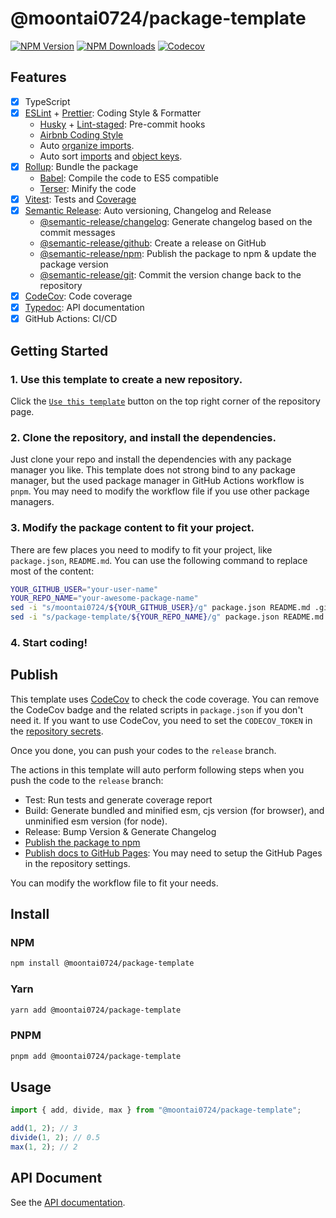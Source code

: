 # @moontai0724/package-template

[![NPM Version](https://img.shields.io/npm/v/@moontai0724/package-template)](https://www.npmjs.com/package/@moontai0724/package-template)
[![NPM Downloads](https://img.shields.io/npm/d18m/@moontai0724/package-template)](https://www.npmjs.com/package/@moontai0724/package-template)
[![Codecov](https://codecov.io/gh/moontai0724/package-template/graph/badge.svg)](https://codecov.io/gh/moontai0724/package-template)

## Features

- [x] TypeScript
- [x] [ESLint](https://eslint.org) + [Prettier](https://prettier.io): Coding Style & Formatter
  - [Husky](https://github.com/typicode/husky) + [Lint-staged](https://github.com/okonet/lint-staged): Pre-commit hooks
  - [Airbnb Coding Style](https://github.com/airbnb/javascript)
  - Auto [organize imports](https://github.com/import-js/eslint-plugin-import).
  - Auto sort [imports](https://github.com/lydell/eslint-plugin-simple-import-sort) and [object keys](https://github.com/infctr/eslint-plugin-typescript-sort-keys).
- [x] [Rollup](https://rollupjs.org/): Bundle the package
  - [Babel](https://github.com/rollup/plugins/tree/master/packages/babel): Compile the code to ES5 compatible
  - [Terser](https://github.com/rollup/plugins/tree/master/packages/terser): Minify the code
- [x] [Vitest](https://github.com/vitest-dev/vitest): Tests and [Coverage](https://github.com/vitest-dev/vitest/tree/main/packages/coverage-v8)
- [x] [Semantic Release](https://github.com/semantic-release/semantic-release): Auto versioning, Changelog and Release
  - [@semantic-release/changelog](https://github.com/semantic-release/changelog): Generate changelog based on the commit messages
  - [@semantic-release/github](https://github.com/semantic-release/github): Create a release on GitHub
  - [@semantic-release/npm](https://github.com/semantic-release/npm): Publish the package to npm & update the package version
  - [@semantic-release/git](https://github.com/semantic-release/git): Commit the version change back to the repository
- [x] [CodeCov](https://codecov.io): Code coverage
- [x] [Typedoc](https://github.com/TypeStrong/typedoc): API documentation
- [x] GitHub Actions: CI/CD

## Getting Started

### 1. Use this template to create a new repository.

Click the [`Use this template`](https://github.com/new?template_name=package-template&template_owner=moontai0724) button on the top right corner of the repository page.

### 2. Clone the repository, and install the dependencies.

Just clone your repo and install the dependencies with any package manager you like. This template does not strong bind to any package manager, but the used package manager in GitHub Actions workflow is `pnpm`. You may need to modify the workflow file if you use other package managers.

### 3. Modify the package content to fit your project.

There are few places you need to modify to fit your project, like `package.json`, `README.md`. You can use the following command to replace most of the content:

```bash
YOUR_GITHUB_USER="your-user-name"
YOUR_REPO_NAME="your-awesome-package-name"
sed -i "s/moontai0724/${YOUR_GITHUB_USER}/g" package.json README.md .github/workflows/*
sed -i "s/package-template/${YOUR_REPO_NAME}/g" package.json README.md .github/workflows/*
```

### 4. Start coding!

## Publish

This template uses [CodeCov](https://docs.codecov.com/docs/quick-start) to check the code coverage. You can remove the CodeCov badge and the related scripts in `package.json` if you don't need it.
If you want to use CodeCov, you need to set the `CODECOV_TOKEN` in the [repository secrets](https://github.com/moontai0724/package-template/settings/secrets/actions).

Once you done, you can push your codes to the `release` branch.

The actions in this template will auto perform following steps when you push the code to the `release` branch:

- Test: Run tests and generate coverage report
- Build: Generate bundled and minified esm, cjs version (for browser), and unminified esm version (for node).
- Release: Bump Version & Generate Changelog
- [Publish the package to npm](https://www.npmjs.com/package/@moontai0724/package-template/)
- [Publish docs to GitHub Pages](https://moontai0724.github.io/package-template/): You may need to setup the GitHub Pages in the repository settings.

You can modify the workflow file to fit your needs.

## Install

### NPM

```bash
npm install @moontai0724/package-template
```

### Yarn

```bash
yarn add @moontai0724/package-template
```

### PNPM

```bash
pnpm add @moontai0724/package-template
```

## Usage

```typescript
import { add, divide, max } from "@moontai0724/package-template";

add(1, 2); // 3
divide(1, 2); // 0.5
max(1, 2); // 2
```

## API Document

See the [API documentation](https://moontai0724.github.io/package-template/).

